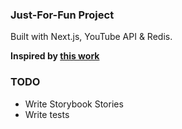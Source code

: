 ### Just-For-Fun Project

Built with Next.js, YouTube API & Redis.

**Inspired by [this work](https://www.behance.net/gallery/127388481/Youtube-Redesign-UXUI)**


### TODO
- Write Storybook Stories
- Write tests
